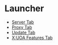 # Launcher

- [Server Tab](tab-server.md)
- [Proxy Tab](tab-proxy.md)
- [Update Tab](tab-updates.md)
- [X:UOA Features Tab](tab-features.md)
